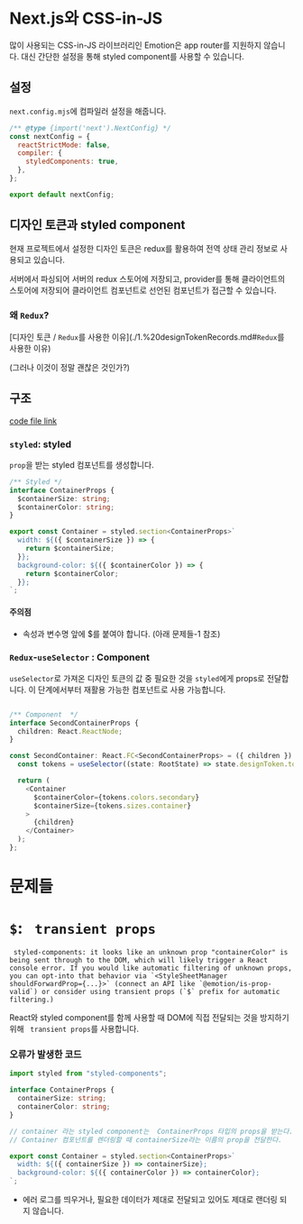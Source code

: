 # Next.js와 CSS-in-JS

많이 사용되는 CSS-in-JS 라이브러리인 Emotion은 app router를 지원하지 않습니다. 대신 간단한 설정을 통해 styled component를 사용할 수 있습니다.

## 설정

`next.config.mjs`에 컴파일러 설정을 해줍니다.

```mjs
/** @type {import('next').NextConfig} */
const nextConfig = {
  reactStrictMode: false,
  compiler: {
    styledComponents: true,
  },
};

export default nextConfig;
```

## 디자인 토큰과 styled component

현재 프로젝트에서 설정한 디자인 토큰은 redux를 활용하여 전역 상태 관리 정보로 사용되고 있습니다.

서버에서 파싱되어 서버의 redux 스토어에 저장되고, provider를 통해 클라이언트의 스토어에 저장되어 클라이언트 컴포넌트로 선언된 컴포넌트가 접근할 수 있습니다.

### 왜 `Redux`?

[디자인 토큰 / `Redux`를 사용한 이유](./1.%20designTokenRecords.md#`Redux`를 사용한 이유)

(그러나 이것이 정말 괜찮은 것인가?)

## 구조

[code file link](./src/components/Container/SecondContainer.tsx)

### `styled`: styled

`prop`을 받는 styled 컴포넌트를 생성합니다.

```typescript
/** Styled */
interface ContainerProps {
  $containerSize: string;
  $containerColor: string;
}

export const Container = styled.section<ContainerProps>`
  width: ${({ $containerSize }) => {
    return $containerSize;
  }};
  background-color: ${({ $containerColor }) => {
    return $containerColor;
  }};
`;
```

#### 주의점

- 속성과 변수명 앞에 $를 붙여야 합니다. (아래 문제들-1 참조)

### `Redux`-`useSelector` : Component

`useSelector`로 가져온 디자인 토큰의 값 중 필요한 것을 `styled`에게 props로 전달합니다. 이 단계에서부터 재활용 가능한 컴포넌트로 사용 가능합니다.

```typescript

/** Component  */
interface SecondContainerProps {
  children: React.ReactNode;
}

const SecondContainer: React.FC<SecondContainerProps> = ({ children }) => {
  const tokens = useSelector((state: RootState) => state.designToken.tokens);

  return (
    <Container
      $containerColor={tokens.colors.secondary}
      $containerSize={tokens.sizes.container}
    >
      {children}
    </Container>
  );
};


```

# 문제들

# `$`: ` transient props`

```
 styled-components: it looks like an unknown prop "containerColor" is being sent through to the DOM, which will likely trigger a React console error. If you would like automatic filtering of unknown props, you can opt-into that behavior via `<StyleSheetManager shouldForwardProp={...}>` (connect an API like `@emotion/is-prop-valid`) or consider using transient props (`$` prefix for automatic filtering.)
```

React와 styled component를 함께 사용할 때 DOM에 직접 전달되는 것을 방지하기 위해 ` transient props`를 사용합니다.

### 오류가 발생한 코드

```typescript
import styled from "styled-components";

interface ContainerProps {
  containerSize: string;
  containerColor: string;
}

// container 라는 styled component는  ContainerProps 타입의 props을 받는다.
// Container 컴포넌트를 렌더링할 때 containerSize라는 이름의 prop을 전달한다.

export const Container = styled.section<ContainerProps>`
  width: ${({ containerSize }) => containerSize};
  background-color: ${({ containerColor }) => containerColor};
`;
```

- 에러 로그를 띄우거나, 필요한 데이터가 제대로 전달되고 있어도 제대로 랜더링 되지 않습니다.
